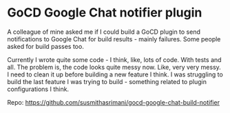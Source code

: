 # GoCD Google Chat notifier plugin

A colleague of mine asked me if I could build a GoCD plugin to send notifications
to Google Chat for build results - mainly failures. Some people asked for
build passes too. 

Currently I wrote quite some code - I think, like, lots of code. With tests
and all. The problem is, the code looks quite messy now. Like, very very
messy. I need to clean it up before building a new feature I think. I was
struggling to build the last feature I was trying to build - something related
to plugin configurations I think.

Repo:
https://github.com/susmithasrimani/gocd-google-chat-build-notifier
